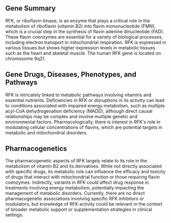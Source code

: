 ## Gene Summary
RFK, or riboflavin kinase, is an enzyme that plays a critical role in the metabolism of riboflavin (vitamin B2) into flavin mononucleotide (FMN), which is a crucial step in the synthesis of flavin adenine dinucleotide (FAD). These flavin coenzymes are essential for a variety of biological processes, including electron transport in mitochondrial respiration. RFK is expressed in various tissues but shows higher expression levels in metabolic tissues such as the heart and skeletal muscle. The human RFK gene is located on chromosome 9q21.

## Gene Drugs, Diseases, Phenotypes, and Pathways
RFK is intricately linked to metabolic pathways involving vitamins and essential nutrients. Deficiencies in RFK or disruptions in its activity can lead to conditions associated with impaired energy metabolism, such as multiple acyl-CoA dehydrogenation deficiency (MADD), although direct causal relationships may be complex and involve multiple genetic and environmental factors. Pharmacologically, there is interest in RFK's role in modulating cellular concentrations of flavins, which are potential targets in metabolic and mitochondrial disorders.

## Pharmacogenetics
The pharmacogenetic aspects of RFK largely relate to its role in the metabolism of vitamin B2 and its derivatives. While not directly associated with specific drugs, its metabolic role can influence the efficacy and toxicity of drugs that interact with mitochondrial function or those requiring flavin coenzymes. Indirectly, variants in RFK could affect drug response in treatments involving energy metabolism, potentially impacting the management of metabolic disorders. Currently, there are no direct pharmacogenetic associations involving specific RFK inhibitors or modulators, but knowledge of RFK activity could be relevant in the context of broader metabolic support or supplementation strategies in clinical settings.